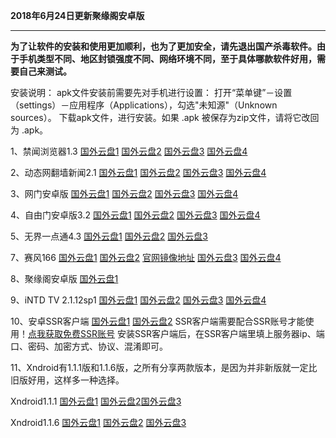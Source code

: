**2018年6月24日更新聚缘阁安卓版**

***

**为了让软件的安装和使用更加顺利，也为了更加安全，请先退出国产杀毒软件。由于手机类型不同、地区封锁强度不同、网络环境不同，至于具体哪款软件好用，需要自己来测试。**

安装说明：
apk文件安装前需要先对手机进行设置： 打开“菜单键”－设置（settings）－应用程序（Applications），勾选"未知源"（Unknown sources）。
下载apk文件，进行安装。如果 .apk 被保存为zip文件，请将它改回为 .apk。

1、禁闻浏览器1.3 [国外云盘1](https://raw.githubusercontent.com/bannedbook/fanqiang/master/apk/JWBrowser.apk) [国外云盘2](https://nofile.io/f/pj2YnM0xuxg/JWBrowser.apk)  [国外云盘3](https://yadi.sk/d/2AljzwbD3Pru7i) [国外云盘4](http://45.32.141.248:8000/f/f4ba391432/?raw=1)

2、动态网翻墙新闻2.1 [国外云盘1](http://45.32.141.248:8000/f/60e72aa2ef/?raw=1) [国外云盘2](https://storage.googleapis.com/jwnews/dweb.apk)  [国外云盘3](https://nofile.io/f/20ws3oqkSqX/dweb.apk)  [国外云盘4](https://yadi.sk/d/k7-3YcQh3PruAq) 

3、网门安卓版 [国外云盘1](http://45.32.141.248:8000/f/7613b2e860/?raw=1) [国外云盘2](https://raw.githubusercontent.com/opipe/Up/master/Tools/oGate.apk) [国外云盘3](https://nofile.io/f/Puu4t3o57Wb/oGate.apk) [国外云盘4](https://yadi.sk/d/r6T64w7t3PruCd) 

4、自由门安卓版3.2  [国外云盘1](http://45.32.141.248:8000/f/9ba8557d44/?raw=1)
 [国外云盘2](https://git.io/fgma )  [国外云盘3](https://nofile.io/f/Vu6CEkQ6DOa/fgma.apk) [国外云盘4](https://yadi.sk/d/WMs0DsR63PruF8) 

5、无界一点通4.3  [国外云盘1](http://45.32.141.248:8000/f/712ee34ba8/) [国外云盘2](http://108.61.224.82:8000/f/6157aaf794/) [国外云盘3](https://nofile.io/f/2HQHEFDxrqq/um4.3.apk)  

7、赛风166  [国外云盘1](http://45.32.141.248:8000/f/b29fbf4541/?raw=1) [国外云盘2](https://s3.amazonaws.com/psiphon/web/mjr4-p23r-puwl/PsiphonAndroid.apk) [官网镜像地址](https://s3.amazonaws.com/psiphon/web/mjr4-p23r-puwl/zh/download.html) [国外云盘3](https://nofile.io/f/uHMKa56Ffpr/PsiphonAndroid.apk) [国外云盘4](https://yadi.sk/d/NYjNdUPL3PruLD) 

8、聚缘阁安卓版  [国外云盘1](https://github.com/dtw9/9/raw/master/201861502.apk) 

9、iNTD TV 2.1.12sp1  [国外云盘1](http://45.32.141.248:8000/f/174cca018b/?raw=1) [国外云盘2](https://github.com/bannedbook/fanqiang/raw/master/apk/iNTD_TV.apk) [国外云盘3](https://nofile.io/f/KyN0S4nH4py/iNTD_TV.apk) [国外云盘4](https://yadi.sk/d/bSqISDfH3PruPG)

10、安卓SSR客户端 [国外云盘1](https://github.com/shadowsocksr-backup/shadowsocksr-android/releases/download/3.4.0.8/shadowsocksr-release.apk) [国外云盘2](https://nofile.io/f/rvTJoj0h5GC/shadowsocksr-release.apk) SSR客户端需要配合SSR账号才能使用！[点我获取免费SSR账号](https://github.com/Alvin9999/new-pac/wiki/ss%E5%85%8D%E8%B4%B9%E8%B4%A6%E5%8F%B7) 安装SSR客户端后，在SSR客户端里填上服务器ip、端口、密码、加密方式、协议、混淆即可。

11、Xndroid有1.1.1版和1.1.6版，之所有分享两款版本，是因为并非新版就一定比旧版好用，这样多一种选择。

Xndroid1.1.1   [国外云盘1](http://45.32.141.248:8000/f/d6c8b8fae2/?raw=1)  [国外云盘2](https://github.com/XndroidDev/Xndroid/releases/download/1.1.1/app-release.apk)[国外云盘3](https://nofile.io/f/wvYnwPzugEc/Xndroid1.1.1.apk) 

Xndroid1.1.6  [国外云盘1](http://45.32.141.248:8000/f/baa0f2ba0d/?raw=1) [国外云盘2](https://github.com/XndroidDev/Xndroid/releases/download/1.1.6/app-release.apk)  [国外云盘3](https://nofile.io/f/j0WovMHgPwQ/app-release1.1.6.apk) 
